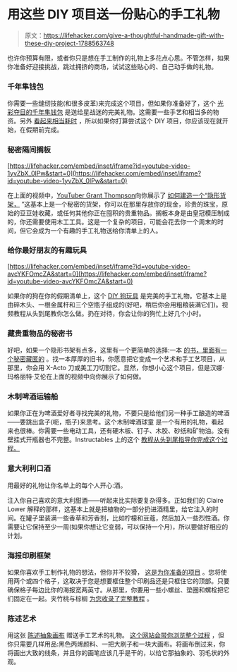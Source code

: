 # 用这些 DIY 项目送一份贴心的手工礼物

> 原文：<https://lifehacker.com/give-a-thoughtful-handmade-gift-with-these-diy-project-1788563748>

也许你预算有限，或者你只是想在手工制作的礼物上多花点心思。不管怎样，如果你准备好迎接挑战，跳过拥挤的商场，试试这些贴心的、自己动手做的礼物。



### 千年隼钱包

你需要一些缝纫技能(和很多皮革)来完成这个项目，但如果你准备好了，这个 [光彩夺目的千年隼钱包](http://lifehacker.com/this-glowing-millennium-falcon-purse-is-the-diy-project-1749742271#_ga=1.78341526.340597121.1478304849) 是送给星战迷的完美礼物。这需要一些手艺和相当多的物资。另外 [看起来相当耗时](http://www.instructables.com/id/DIY-Millennium-Falcon-Purse/#intro) ，所以如果你打算尝试这个 DIY 项目，你应该现在就开始，在假期前完成。

### 秘密隔间搁板

 [https://lifehacker.com/embed/inset/iframe?id=youtube-video-1yvZbX_0lPw&start=0](https://lifehacker.com/embed/inset/iframe?id=youtube-video-1yvZbX_0lPw&start=0) 

在上面的视频中，[YouTuber Grant Thompson](https://www.youtube.com/channel/UC1zZE_kJ8rQHgLTVfobLi_g)向你展示了 [如何建造一个“隐形货架，](https://lifehacker.com/hide-your-valuables-in-this-diy-secret-compartment-shel-1786150113) ”这基本上是一个秘密的货架，你可以在那里存放你的现金，珍贵的珠宝，原始的豆豆娃收藏，或任何其他你正在囤积的贵重物品。搁板本身是由皇冠模压制成的，你还需要使用木工工具。这是一个复杂的项目，可能会花去你一个周末的时间，但它会成为一个有趣的手工礼物送给你清单上的人。

### 给你最好朋友的有趣玩具

 [https://lifehacker.com/embed/inset/iframe?id=youtube-video-avcYKFOmcZA&start=0](https://lifehacker.com/embed/inset/iframe?id=youtube-video-avcYKFOmcZA&start=0) 

如果你的狗在你的假期清单上，这个 [DIY 狗玩具](http://lifehacker.com/this-diy-dog-toy-keeps-your-pet-busy-for-hours-1786644196) 是完美的手工礼物。它基本上是由碎木头、一根金属杆和三个空瓶子组成的(好吧，稍后你会用粗粮装满它们)。视频教程从头到尾教你怎么做。扔在对待，你会让你的狗忙上好几个小时。

### 藏贵重物品的秘密书

好吧，如果一个隐形书架有点多，这里有一个更简单的选择:一本 [的书，里面有一个秘密藏匿的](http://lifehacker.com/make-a-secret-compartment-book-for-hiding-valuables-1788560364) 。找一本厚厚的旧书，你愿意把它变成一个艺术和手工艺项目，从那里，你会用 X-Acto 刀或美工刀切割它。显然，你想小心这个项目，但是汉娜·玛格丽特·艾伦在上面的视频中向你展示了如何做。

### 木制啤酒运输船

如果你正在为啤酒爱好者寻找完美的礼物，不要只是给他们另一种手工酿造的啤酒——要跳出盒子(呃，瓶子)来思考。这个木制啤酒球童 是一个有用的礼物，看起来也很棒。你需要一些电动工具，还有硬木板、钉子、木胶、砂纸和矿物油。没有壁挂式开瓶器也不完整。Instructables 上的这个 [教程从头到尾指导你完成这个过程。](http://www.instructables.com/id/DIY-Solid-Walnut-Wood-Beer-Caddie/?ALLSTEPS) 

### 意大利利口酒

用最好的礼物让你名单上的每个人开心:酒。

注入你自己喜欢的意大利甜酒——听起来比实际要复杂得多。正如我们的 Claire Lower 解释的那样，这基本上就是把植物的一部分扔进酒精里，给它注入的时间。在罐子里装满一些香草和芳香剂，比如柠檬和豆蔻，然后加入一些烈性酒。你需要让它保持至少一周(如果你想让它变弱，可以保持一个月)，所以要做好相应的计划。

### 海报印刷框架

如果你喜欢手工制作礼物的想法，但你并不狡猾， [这是为你准备的项目](http://lifehacker.com/make-these-affordable-classy-diy-poster-frames-1781920565#_ga=1.78341526.340597121.1478304849) 。您将使用两个或四个格子，这取决于您是想要框住整个印刷品还是只框住它的顶部。只要确保格子每边比你的海报宽两英寸。从那里，你要用一些小螺丝、垫圈和螺栓把它们固定在一起。夹竹桃与棕榈 [为您收录了完整教程](http://oleanderandpalm.com/2015/04/diy-chart-and-poster-frame.html) 。

### 陈述艺术

用这张 [陈述抽象画布](https://lifehacker.com/make-a-simple-striking-piece-of-abstract-art-on-the-ch-1777152368) 赠送手工艺术的礼物。 [这个网站会带你浏览整个过程](http://www.danslelakehouse.com/2012/02/simple-but-striking-diy-painting.html) ，但你只需要几样用品:黑色丙烯颜料、一把大刷子和一块大画布。将画布倒过来，你将画出大致的线条，并且你的画笔应该几乎是干的，以给它那抽象的、羽毛状的外观。